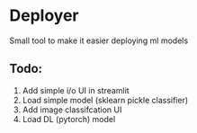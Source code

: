 # Deployer
Small tool to make it easier deploying ml models

## Todo:
1. Add simple i/o UI in streamlit
1. Load simple model (sklearn pickle classifier) 
2. Add image classifcation UI
2. Load DL (pytorch) model

